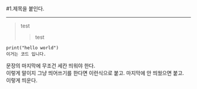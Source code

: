 #1.제목을 붙인다.
***

> test
>	>	test

	print("hello world")
	이거는 코드 입니다.

문장의 마지막에 무조건 세칸 띄워야 한다.   
이렇게 말이지 그냥 띄어쓰기를 한다면   이런식으로 붙고.
마지막에 안 띄웠으면 붙고.   
이렇게 띄운다.
